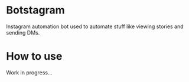 # Botstagram
Instagram automation bot used to automate stuff like viewing stories and sending DMs.
# How to use
Work in progress...
